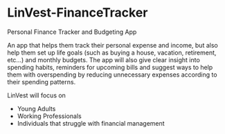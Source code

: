 # LinVest-FinanceTracker
Personal Finance Tracker and Budgeting App

An app that helps them track their personal expense and income, but also help them set up life goals (such as buying a house, vacation, retirement, etc…) and monthly budgets. The app will also give clear insight into spending habits, reminders for upcoming bills and suggest ways to help them with overspending by reducing unnecessary expenses according to their spending patterns.

LinVest will focus on 
- Young Adults
- Working Professionals
- Individuals that struggle with financial management

